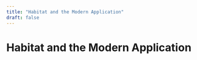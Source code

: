 ```yaml
---
title: "Habitat and the Modern Application"
draft: false
---
```


# Habitat and the Modern Application
